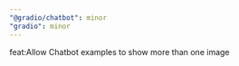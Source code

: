```yaml
---
"@gradio/chatbot": minor
"gradio": minor
---
```


feat:Allow Chatbot examples to show more than one image
